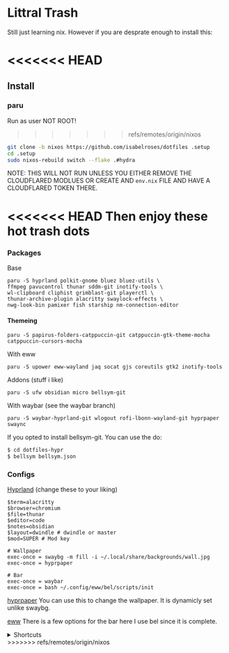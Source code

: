 # Littral Trash

Still just learning nix. However if you are desprate enough to install this:

<<<<<<< HEAD
=======
## Install

### paru
Run as user NOT ROOT!
>>>>>>> refs/remotes/origin/nixos
```bash
git clone -b nixos https://github.com/isabelroses/dotfiles .setup
cd .setup
sudo nixos-rebuild switch --flake .#hydra
```
NOTE: THIS WILL NOT RUN UNLESS YOU EITHER REMOVE THE CLOUDFLARED MODLUES OR CREATE AND `env.nix` FILE AND HAVE A CLOUDFLARED TOKEN THERE.

<<<<<<< HEAD
Then enjoy these hot trash dots
=======
### Packages
Base
```
paru -S hyprland polkit-gnome bluez bluez-utils \
ffmpeg pavucontrol thunar sddm-git inotify-tools \
wl-clipboard cliphist grimblast-git playerctl \
thunar-archive-plugin alacritty swaylock-effects \
nwg-look-bin pamixer fish starship nm-connection-editor
```

#### Themeing
```
paru -S papirus-folders-catppuccin-git catppuccin-gtk-theme-mocha catppuccin-cursors-mocha
```

With eww
```
paru -S upower eww-wayland jaq socat gjs coreutils gtk2 inotify-tools
```

Addons (stuff i like)
```
paru -S ufw obsidian micro bellsym-git
```

With waybar (see the waybar branch)
```
paru -S waybar-hyprland-git wlogout rofi-lbonn-wayland-git hyprpaper swaync
```

If you opted to install bellsym-git. You can use the do:
```bash
$ cd dotfiles-hypr
$ bellsym bellsym.json
```

### Configs

[Hyprland](.config/hypr/hyprland.conf) (change these to your liking)
```
$term=alacritty
$browser=chromium
$file=thunar
$editor=code
$notes=obsidian
$layout=dwindle # dwindle or master
$mod=SUPER # Mod key

# Wallpaper
exec-once = swaybg -m fill -i ~/.local/share/backgrounds/wall.jpg
exec-once = hyprpaper

# Bar
exec-once = waybar
exec-once = bash ~/.config/eww/bel/scripts/init
```

[hyprpaper](.config/hypr/hyprpaper.conf)
You can use this to change the wallpaper. It is dynamicly set unlike swaybg. 

[eww](.config/eww/)
There is a few options for the bar here I use bel since it is complete.


<details>
<summary> Shortcuts </summary>

| Shortcut   | What it does   |
|---|---|
| `SUPER+RETURN` | open terminal |
| `SUPER+B` | open browser |
| `SUPER+C` | open editor |
| `SUPER+O` | open notes |
| `SUPER+E` | open thunar |
| `SUPER+Q` | quit |
| `SUPER+D` | rofi |
| `SUPER+F` | fullscreen |
| `SUPER+[number]` | open workspace [number] |
| `SUPER+SHIFT+[number]` | move to workspace [number] |
</details>
>>>>>>> refs/remotes/origin/nixos
